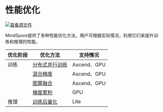 # 性能优化

[![查看源文件](./_static/logo_source.png)](https://gitee.com/mindspore/docs/blob/r1.2/docs/programming_guide/source_zh_cn/performance_optimization.md)

MindSpore提供了多种性能优化方法，用户可根据实际情况，利用它们来提升训练和推理的性能。

| 优化阶段 | 优化方法 | 支持情况 |
| --- | --- | --- |
| 训练 | [分布式并行训练](https://www.mindspore.cn/tutorial/training/zh-CN/r1.2/advanced_use/distributed_training_tutorials.html) | Ascend、GPU |
| | [混合精度](https://www.mindspore.cn/tutorial/training/zh-CN/r1.2/advanced_use/enable_mixed_precision.html) | Ascend、GPU |
| | [图算融合](https://www.mindspore.cn/tutorial/training/zh-CN/r1.2/advanced_use/enable_graph_kernel_fusion.html) | Ascend、GPU |
| | [梯度累积](https://www.mindspore.cn/tutorial/training/zh-CN/r1.2/advanced_use/apply_gradient_accumulation.html) | GPU |
| 推理 | [训练后量化](https://www.mindspore.cn/tutorial/lite/zh-CN/r1.2/use/post_training_quantization.html) | Lite |
